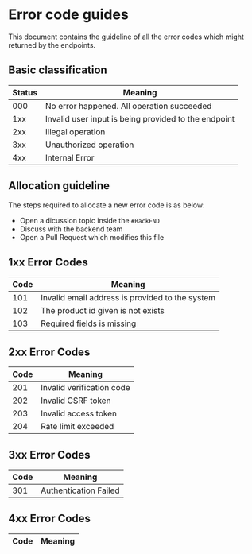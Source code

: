 # Error code guides

This document contains the guideline of all the error codes which might returned by the endpoints.

## Basic classification

| Status | Meaning                                              |
| ------ | ---------------------------------------------------- |
| 000    | No error happened. All operation succeeded           |
| 1xx    | Invalid user input is being provided to the endpoint |
| 2xx    | Illegal operation                                    |
| 3xx    | Unauthorized operation                               |
| 4xx    | Internal Error                                       |

## Allocation guideline

The steps required to allocate a new error code is as below:

- Open a dicussion topic inside the `#BackEND`
- Discuss with the backend team
- Open a Pull Request which modifies this file

## **1xx Error Codes**

| Code | Meaning                                         |
| ---- | ----------------------------------------------- |
| 101  | Invalid email address is provided to the system |
| 102  | The product id given is not exists              |
| 103  | Required fields is missing                      |

## **2xx Error Codes**

| Code | Meaning                   |
| ---- | ------------------------- |
| 201  | Invalid verification code |
| 202  | Invalid CSRF token        |
| 203  | Invalid access token      |
| 204  | Rate limit exceeded       |

## **3xx Error Codes**

| Code | Meaning               |
| ---- | --------------------- |
| 301  | Authentication Failed |

## **4xx Error Codes**

| Code | Meaning |
| ---- | ------- |

